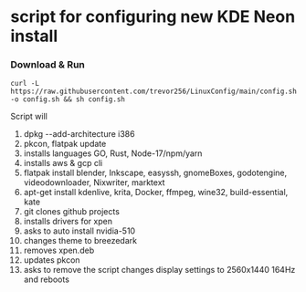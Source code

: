 # script for configuring new KDE Neon install
### Download & Run
```
curl -L https://raw.githubusercontent.com/trevor256/LinuxConfig/main/config.sh -o config.sh && sh config.sh
```
Script will
 1. dpkg --add-architecture i386
 2. pkcon, flatpak update
 3. installs languages GO, Rust, Node-17/npm/yarn
 4. installs aws & gcp cli
 5. flatpak install blender, Inkscape, easyssh, gnomeBoxes, godotengine, videodownloader, Nixwriter, marktext
 6. apt-get install  kdenlive, krita, Docker, ffmpeg, wine32, build-essential, kate
 8. git clones github projects
 9. installs drivers for xpen
 10. asks to auto install nvidia-510
 11. changes theme to breezedark 
 12. removes xpen.deb
 13. updates pkcon
 14. asks to remove the script changes display settings to 2560x1440 164Hz and reboots
